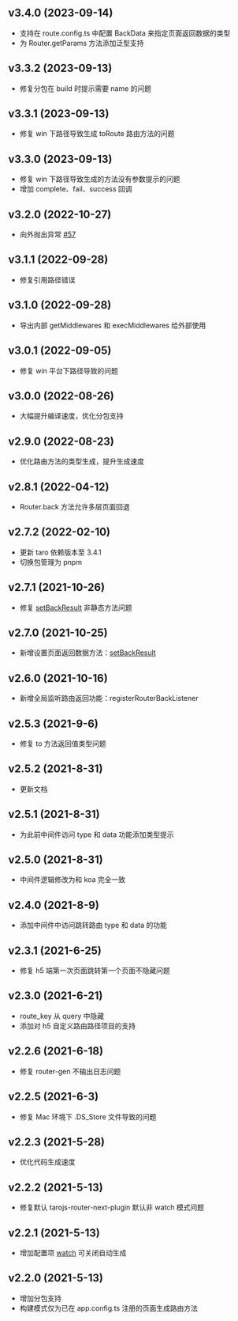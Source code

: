## v3.4.0 (2023-09-14)

- 支持在 route.config.ts 中配置 BackData 来指定页面返回数据的类型
- 为 Router.getParams 方法添加泛型支持

## v3.3.2 (2023-09-13)

- 修复分包在 build 时提示需要 name 的问题

## v3.3.1 (2023-09-13)

- 修复 win 下路径导致生成 toRoute 路由方法的问题

## v3.3.0 (2023-09-13)

- 修复 win 下路径导致生成的方法没有参数提示的问题
- 增加 complete、fail、success 回调

## v3.2.0 (2022-10-27)

- 向外抛出异常 [#57](https://github.com/lblblong/tarojs-router-next/issues/57)

## v3.1.1 (2022-09-28)

- 修复引用路径错误

## v3.1.0 (2022-09-28)

- 导出内部 getMiddlewares 和 execMiddlewares 给外部使用

## v3.0.1 (2022-09-05)

- 修复 win 平台下路径导致的问题

## v3.0.0 (2022-08-26)

- 大幅提升编译速度，优化分包支持

## v2.9.0 (2022-08-23)

- 优化路由方法的类型生成，提升生成速度

## v2.8.1 (2022-04-12)

- Router.back 方法允许多层页面回退

## v2.7.2 (2022-02-10)

- 更新 taro 依赖版本至 3.4.1
- 切换包管理为 pnpm

## v2.7.1 (2021-10-26)

- 修复 [setBackResult](http://lblblib.gitee.io/tarojs-router-next/api/router#setbackresult-result-any-) 非静态方法问题

## v2.7.0 (2021-10-25)

- 新增设置页面返回数据方法：[setBackResult](http://lblblib.gitee.io/tarojs-router-next/api/router#setbackresult-result-any-)

## v2.6.0 (2021-10-16)

- 新增全局监听路由返回功能：registerRouterBackListener

## v2.5.3 (2021-9-6)

- 修复 to 方法返回值类型问题

## v2.5.2 (2021-8-31)

- 更新文档

## v2.5.1 (2021-8-31)

- 为此前中间件访问 type 和 data 功能添加类型提示

## v2.5.0 (2021-8-31)

- 中间件逻辑修改为和 koa 完全一致

## v2.4.0 (2021-8-9)

- 添加中间件中访问跳转路由 type 和 data 的功能

## v2.3.1 (2021-6-25)

- 修复 h5 端第一次页面跳转第一个页面不隐藏问题

## v2.3.0 (2021-6-21)

- route_key 从 query 中隐藏
- 添加对 h5 自定义路由路径项目的支持

## v2.2.6 (2021-6-18)

- 修复 router-gen 不输出日志问题

## v2.2.5 (2021-6-3)

- 修复 Mac 环境下 .DS_Store 文件导致的问题

## v2.2.3 (2021-5-28)

- 优化代码生成速度

## v2.2.2 (2021-5-13)

- 修复默认 tarojs-router-next-plugin 默认非 watch 模式问题

## v2.2.1 (2021-5-13)

- 增加配置项 [watch](http://lblblib.gitee.io/tarojs-router-next/guide/quike/config#%E5%85%B3%E9%97%AD%E8%87%AA%E5%8A%A8%E7%94%9F%E6%88%90-routerto) 可关闭自动生成

## v2.2.0 (2021-5-13)

- 增加分包支持
- 构建模式仅为已在 app.config.ts 注册的页面生成路由方法
